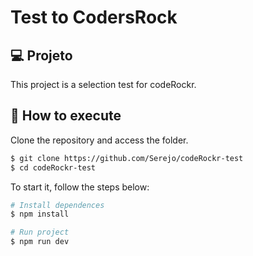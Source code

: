 # Test to CodersRock

## 💻 Projeto

This project is a selection test for codeRockr.

## 🚀 How to execute

Clone the repository and access the folder.

```bash
$ git clone https://github.com/Serejo/codeRockr-test
$ cd codeRockr-test
```

  To start it, follow the steps below:

```bash
# Install dependences
$ npm install

# Run project
$ npm run dev
